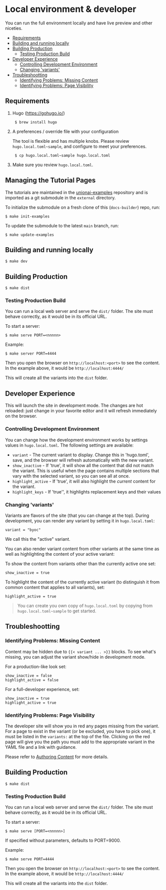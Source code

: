 <!-- omit from toc -->
# Local environment & developer

You can run the full environment locally and have live preview and other niceties.

- [Requirements](#requirements)
- [Building and running locally](#building-and-running-locally)
- [Building Production](#building-production)
  - [Testing Production Build](#testing-production-build)
- [Developer Experience](#developer-experience)
  - [Controlling Development Environment](#controlling-development-environment)
  - [Changing 'variants'](#changing-variants)
- [Troubleshootting](#troubleshootting)
  - [Identifying Problems: Missing Content](#identifying-problems-missing-content)
  - [Identifying Problems: Page Visibility](#identifying-problems-page-visibility)

## Requirements

1. Hugo (https://gohugo.io/)

        $ brew install hugo

2. A preferences / override file with your configuration

   The tool is flexible and has multiple knobs. Please review `hugo.local.toml~sample`,
   and configure to meet your preferences.

        $ cp hugo.local.toml~sample hugo.local.toml

3. Make sure you review `hugo.local.toml`.


## Managing the Tutorial Pages

The tutorials are maintained in the [unionai-examples](https://github.com/unionai/unionai-examples) repository and is imported as a git submodule in the `external`
directory.

To initialize the submodule on a fresh clone of this (`docs-builder`) repo, run:

```
$ make init-examples
```

To update the submodule to the latest `main` branch, run:

```
$ make update-examples
```


## Building and running locally

```
$ make dev
```


## Building Production

```
$ make dist
```

### Testing Production Build

You can run a local web server and serve the `dist/` folder. The site must behave correctly, as it would be in its official URL.

To start a server:

```
$ make serve PORT=<nnnnn>
```

Example:

```
$ make server PORT=4444
```

Then you open the browser on `http://localhost:<port>` to see the content. In the example above, it would be `http://localhost:4444/`


This will create all the variants into the `dist` folder.

## Developer Experience

This will launch the site in development mode.
The changes are hot reloaded: just change in your favorite editor and it will refresh immediately on the browser.

### Controlling Development Environment

You can change how the development environment works by settings values in `hugo.local.toml`. The following settings are available:

* `variant`          - The current variant to display. Change this in 'hugo.toml', save, and the browser will refresh automatically 
                       with the new variant.
* `show_inactive`    - If 'true', it will show all the content that did not match the variant. 
                       This is useful when the page contains multiple sections that vary with the selected variant,
                       so you can see all at once.
* `highlight_active` - If 'true', it will also highlight the *current* content for the variant.
* `highlight_keys`   - If 'true'', it highlights replacement keys and their values


### Changing 'variants'

Variants are flavors of the site (that you can change at the top).
During development, you can render any variant by setting it in `hugo.local.toml`:

```
variant = "byoc"
```

We call this the "active" variant.

You can also render variant content from other variants at the same time as well as highlighting the content of your active variant:

To show the content from variants other than the currently active one set:

```
show_inactive = true
```

To highlight the content of the currently active variant (to distinguish it from common content that applies to all variants), set:

```
highlight_active = true
```

> You can create you own copy of `hugo.local.toml` by copying from `hugo.local.toml~sample` to get started.

## Troubleshootting

### Identifying Problems: Missing Content

Content may be hidden due to `{{< variant ... >}}` blocks. To see what's missing,
you can adjust the variant show/hide in development mode.

For a production-like look set:

    show_inactive = false
    highlight_active = false

For a full-developer experience, set:

    show_inactive = true
    highlight_active = true

### Identifying Problems: Page Visibility

The developer site will show you in red any pages missing from the variant.
For a page to exist in the variant (or be excluded, you have to pick one), it must be listed in the `variants:` at the top of the file.
Clicking on the red page will give you the path you must add to the appropriate variant in the YAML file and a link with guidance.

Please refer to [Authoring Content](AUTHOR.md) for more details.

## Building Production

```
$ make dist
```

### Testing Production Build

You can run a local web server and serve the `dist/` folder. The site must behave correctly, as it would be in its official URL.

To start a server:

```
$ make serve [PORT=<nnnnn>]
```

If specified without parameters, defaults to PORT=9000.

Example:

```
$ make serve PORT=4444
```

Then you open the browser on `http://localhost:<port>` to see the content. In the example above, it would be `http://localhost:4444/`


This will create all the variants into the `dist` folder.
